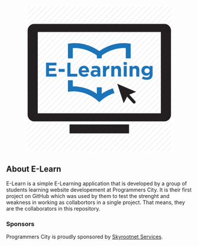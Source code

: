
<p align="center"><img src="https://github.com/destinybravos/E-Learn/blob/master/img/elearning.png" width="400"></p>

## About E-Learn
E-Learn is a simple E-Learning application that is developed by a group of students learning website developement 
at Programmers City. It is their first project on GitHub which was used by them to test the strenght 
and weakness in working as collabortors in a single project. That means, they are the collaborators in this 
repository.

### Sponsors
Programmers City is proudly sponsored by [Skyrootnet Services](https://skyrootservices.net/).


